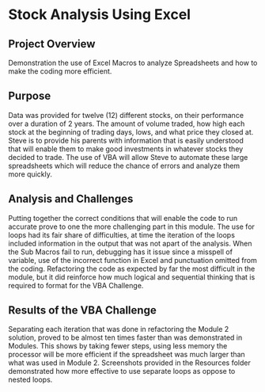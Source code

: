 # Stock Analysis Using Excel
## Project Overview
Demonstration the use of Excel Macros to analyze Spreadsheets and how to make the coding more efficient.
## Purpose
Data was provided for twelve (12) different stocks, on their performance over a duration of 2 years. The amount of volume traded, how high each stock at the beginning of trading days, lows, and what price they closed at. Steve is to provide his parents with information that is easily understood that will enable them to make good investments in whatever stocks they decided to trade. The use of VBA will allow Steve to automate these large spreadsheets which will reduce the chance of errors and analyze them more quickly.
## Analysis and Challenges
Putting together the correct conditions that will enable the code to run accurate prove to one the more challenging part in this module.  The use for loops had its fair share of difficulties, at time the iteration of the loops included information in the output that was not apart of the analysis. When the Sub Macros fail to run, debugging has it issue since a misspell of variable, use of the incorrect function in Excel and punctuation omitted from the coding.  Refactoring the code as expected by far the most difficult in the module, but it did reinforce how much logical and sequential thinking that is required to format for the VBA Challenge. 
## Results of the VBA Challenge
Separating each iteration that was done in refactoring the Module 2 solution, proved to be almost ten times faster than was demonstrated in Modules. This shows by taking fewer steps, using less memory the processor will be more efficient if the spreadsheet was much larger than what was used in Module 2. Screenshots provided in the Resources folder demonstrated how more effective to use separate loops as oppose to nested loops.
